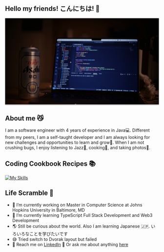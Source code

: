 ## Hello my friends! こんにちは! 👋
<!-- ![code_with_beer](0E21BAAF-E603-45AF-B822-F60C13F2AC9B_1_201_a.jpeg) -->
<div style="position: relative;">
  <img src="0E21BAAF-E603-45AF-B822-F60C13F2AC9B_1_201_a.jpeg" alt="image" />
  <div style="position: absolute; top: 0; left: 0; width: 100%; height: 100%; background-color: rgba(0,0,0,0.2);"></div>
</div>

## About me 😼
I am a software engineer with 4 years of experience in Java💻. Different from my peers, I am a self-taught developer and I am always looking for new challenges and opportunities to learn and grow💪. When I am not crushing bugs, I enjoy listening to Jazz🎷, cooking🍳, and taking photos📸.

## Coding Cookbook Recipes 📚
[![My Skills](https://skillicons.dev/icons?i=java,python,javascript,typescript,solidity,spring,nestjs,nextjs,react,tailwind,docker,mysql,postgres,mongodb,linux)](https://skillicons.dev)

## Life Scramble 🎲
- 🔭 I’m currently working on Master in Computer Science at Johns Hopkins University in Baltimore, MD
- 🌱 I’m currently learning TypeScript Full Stack Development and Web3 Development
- 🌎 Still be curious about the world. Also I am learning Japanese 🇯🇵. いろいろなことを学びたいです
- 😅 Tried switch to Dvorak layout but failed
- 📩 Reach me on [LinkedIn](https://www.linkedin.com/in/wontonion/) 💬 Or ask me about anything [here](https://github.com/wontonion/wontonion/issues)
